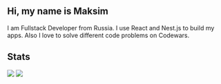 ## Hi, my name is Maksim
I am Fullstack Developer from Russia. I use React and Nest.js to build my apps. Also I love to solve different code problems on Codewars.

## Stats
<img src="https://www.codewars.com/users/mvaydev/badges/large?theme=light" />
<img src="https://github-readme-stats.vercel.app/api/top-langs?username=mvaydev" />
